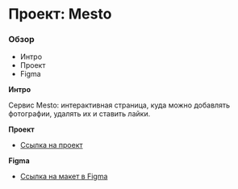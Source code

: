 # Проект: Mesto

### Обзор

- Интро
- Проект
- Figma

**Интро**

Cервис Mesto: интерактивная страница, куда можно добавлять фотографии, удалять их и ставить лайки.

**Проект**

- [Ссылка на проект](https://dobrodeyigor.github.io/mesto-project-bootcamp)

**Figma**

- [Ссылка на макет в Figma](https://www.figma.com/file/2cn9N9jSkmxD84oJik7xL7/JavaScript.-Sprint-4?node-id=0%3A1)
